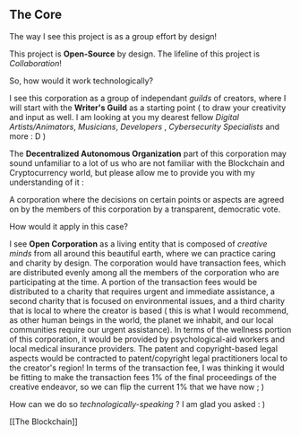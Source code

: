 



## The Core 



The way I see this project is as a group effort by design! 


This project is **Open-Source** by design. The lifeline of this project is *Collaboration*! 


So, how would it work technologically? 


I see this corporation as a group of independant *guilds* of creators, where I will start with the **Writer's Guild** as a starting point ( to draw your creativity and input as well. I am looking at you my dearest fellow *Digital Artists/Animators*, *Musicians*, *Developers* , *Cybersecurity Specialists* and more : D )


The **Decentralized Autonomous Organization** part of this corporation may sound unfamiliar to a lot of us who are not familiar with the Blockchain and Cryptocurrency world, but please allow me to provide you with my understanding of it : 


A corporation where the decisions on certain points or aspects are agreed on by the members of this corporation by a transparent, democratic vote. 


How would it apply in this case? 


I see **Open Corporation** as a living entity that is composed of *creative minds* from all around this beautiful earth, where we can practice caring and charity by design. The corporation would have transaction fees, which are distributed evenly among all the members of the corporation who are participating at the time. A portion of the transaction fees would be distributed to a charity that requires urgent and immediate assistance, a second charity that is focused on environmental issues, and a third charity that is local to where the creator is based ( this is what I would recommend, as other human beings in the world, the planet we inhabit, and our local communities require our urgent assistance). In terms of the wellness portion of this corporation, it would be provided by psychological-aid workers and local medical insurance providers. The patent and copyright-based legal aspects would be contracted to patent/copyright legal practitioners local to the creator's region! In terms of the transaction fee, I was thinking it would be  fitting  to make the transaction fees 1% of the final proceedings of the creative endeavor, so we can flip the current 1% that we have now ; ) 


How can we do so *technologically-speaking* ? I am glad you asked : )



[[The Blockchain]]